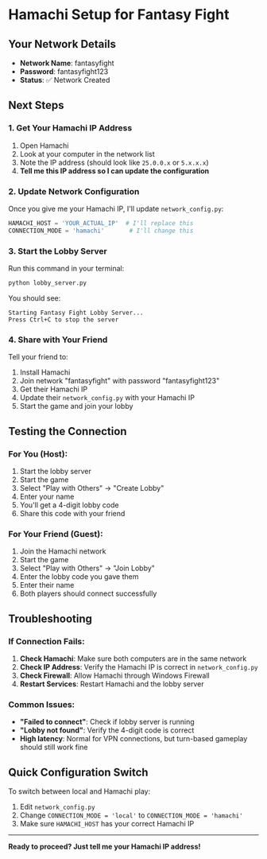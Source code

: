 # Hamachi Setup for Fantasy Fight

## Your Network Details
- **Network Name**: fantasyfight
- **Password**: fantasyfight123
- **Status**: ✅ Network Created

## Next Steps

### 1. Get Your Hamachi IP Address
1. Open Hamachi
2. Look at your computer in the network list
3. Note the IP address (should look like `25.0.0.x` or `5.x.x.x`)
4. **Tell me this IP address so I can update the configuration**

### 2. Update Network Configuration
Once you give me your Hamachi IP, I'll update `network_config.py`:
```python
HAMACHI_HOST = 'YOUR_ACTUAL_IP'  # I'll replace this
CONNECTION_MODE = 'hamachi'       # I'll change this
```

### 3. Start the Lobby Server
Run this command in your terminal:
```bash
python lobby_server.py
```

You should see:
```
Starting Fantasy Fight Lobby Server...
Press Ctrl+C to stop the server
```

### 4. Share with Your Friend
Tell your friend to:
1. Install Hamachi
2. Join network "fantasyfight" with password "fantasyfight123"
3. Get their Hamachi IP
4. Update their `network_config.py` with your Hamachi IP
5. Start the game and join your lobby

## Testing the Connection

### For You (Host):
1. Start the lobby server
2. Start the game
3. Select "Play with Others" → "Create Lobby"
4. Enter your name
5. You'll get a 4-digit lobby code
6. Share this code with your friend

### For Your Friend (Guest):
1. Join the Hamachi network
2. Start the game
3. Select "Play with Others" → "Join Lobby"
4. Enter the lobby code you gave them
5. Enter their name
6. Both players should connect successfully

## Troubleshooting

### If Connection Fails:
1. **Check Hamachi**: Make sure both computers are in the same network
2. **Check IP Address**: Verify the Hamachi IP is correct in `network_config.py`
3. **Check Firewall**: Allow Hamachi through Windows Firewall
4. **Restart Services**: Restart Hamachi and the lobby server

### Common Issues:
- **"Failed to connect"**: Check if lobby server is running
- **"Lobby not found"**: Verify the 4-digit code is correct
- **High latency**: Normal for VPN connections, but turn-based gameplay should still work fine

## Quick Configuration Switch

To switch between local and Hamachi play:
1. Edit `network_config.py`
2. Change `CONNECTION_MODE = 'local'` to `CONNECTION_MODE = 'hamachi'`
3. Make sure `HAMACHI_HOST` has your correct Hamachi IP

---

**Ready to proceed? Just tell me your Hamachi IP address!** 